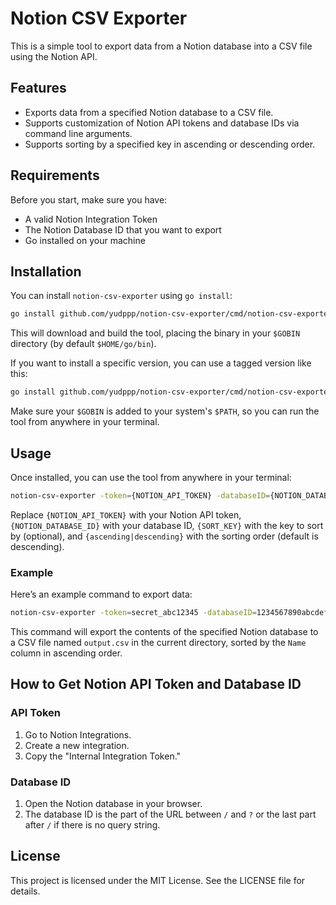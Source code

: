 # Notion CSV Exporter

This is a simple tool to export data from a Notion database into a CSV file using the Notion API.

## Features
- Exports data from a specified Notion database to a CSV file.
- Supports customization of Notion API tokens and database IDs via command line arguments.
- Supports sorting by a specified key in ascending or descending order.

## Requirements
Before you start, make sure you have:
- A valid Notion Integration Token
- The Notion Database ID that you want to export
- Go installed on your machine

## Installation
You can install `notion-csv-exporter` using `go install`:

```sh
go install github.com/yudppp/notion-csv-exporter/cmd/notion-csv-exporter@latest
```

This will download and build the tool, placing the binary in your `$GOBIN` directory (by default `$HOME/go/bin`).

If you want to install a specific version, you can use a tagged version like this:

```sh
go install github.com/yudppp/notion-csv-exporter/cmd/notion-csv-exporter@v1.0.0
```

Make sure your `$GOBIN` is added to your system's `$PATH`, so you can run the tool from anywhere in your terminal.

## Usage
Once installed, you can use the tool from anywhere in your terminal:

```sh
notion-csv-exporter -token={NOTION_API_TOKEN} -databaseID={NOTION_DATABASE_ID} [-sortKey={SORT_KEY}] [-order={ascending|descending}]
```

Replace `{NOTION_API_TOKEN}` with your Notion API token, `{NOTION_DATABASE_ID}` with your database ID, `{SORT_KEY}` with the key to sort by (optional), and `{ascending|descending}` with the sorting order (default is descending).

### Example
Here’s an example command to export data:

```sh
notion-csv-exporter -token=secret_abc12345 -databaseID=1234567890abcdef1234567890abcdef -sortKey=Name -order=ascending
```

This command will export the contents of the specified Notion database to a CSV file named `output.csv` in the current directory, sorted by the `Name` column in ascending order.

## How to Get Notion API Token and Database ID

### API Token
1. Go to Notion Integrations.
2. Create a new integration.
3. Copy the "Internal Integration Token."

### Database ID
1. Open the Notion database in your browser.
2. The database ID is the part of the URL between `/` and `?` or the last part after `/` if there is no query string.

## License
This project is licensed under the MIT License. See the LICENSE file for details.
